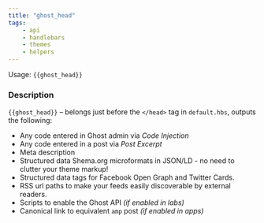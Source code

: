 ```yaml
---
title: "ghost_head"
tags:
    - api
    - handlebars
    - themes
    - helpers
---
```


Usage: `{{ghost_head}}`

### Description

`{{ghost_head}}` – belongs just before the `</head>` tag in `default.hbs`, outputs the following:

* Any code entered in Ghost admin via *Code Injection*
* Any code entered in a post via *Post Excerpt*
* Meta description
* Structured data Shema.org microformats in JSON/LD - no need to clutter your theme markup!
* Structured data tags for Facebook Open Graph and Twitter Cards.
* RSS url paths to make your feeds easily discoverable by external readers.
* Scripts to enable the Ghost API _(if enabled in labs)_
* Canonical link to equivalent `amp` post  _(if enabled in apps)_
